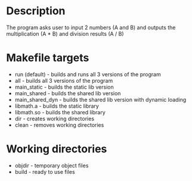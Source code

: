 # Description

The program asks user to input 2 numbers (A and B) and outputs the multiplication (A * B) and division results (A / B)

# Makefile targets

- run (default) - builds and runs all 3 versions of the program
- all - builds all 3 versions of the program
- main_static - builds the static lib version
- main_shared - builds the shared lib version
- main_shared_dyn - builds the shared lib version with dynamic loading
- libmath.a - builds the static library
- libmath.so - builds the shared library
- dir - creates working directories
- clean - removes working directories

# Working directories

- objdir - temporary object files
- build - ready to use files
